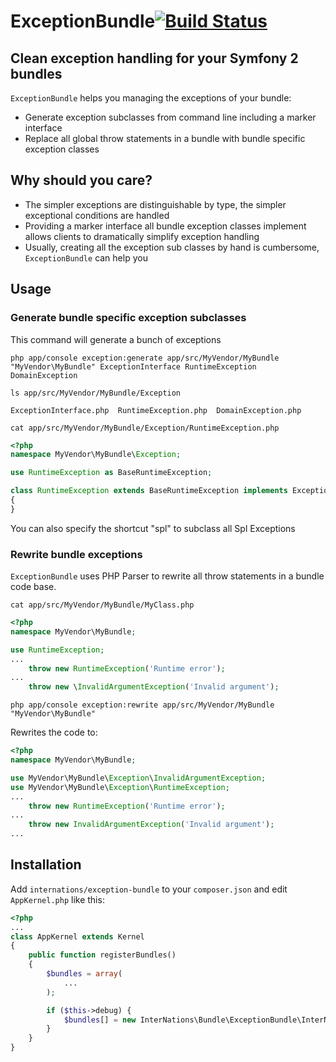 # ExceptionBundle[![Build Status](https://travis-ci.org/InterNations/ExceptionBundle.svg)](https://travis-ci.org/InterNations/ExceptionBundle)
## Clean exception handling for your Symfony 2 bundles

`ExceptionBundle` helps you managing the exceptions of your bundle:

 - Generate exception subclasses from command line including a marker interface
 - Replace all global throw statements in a bundle with bundle specific exception classes

## Why should you care?

 - The simpler exceptions are distinguishable by type, the simpler exceptional conditions are handled
 - Providing a marker interface all bundle exception classes implement allows clients to dramatically simplify exception handling
 - Usually, creating all the exception sub classes by hand is cumbersome, `ExceptionBundle` can help you


## Usage

### Generate bundle specific exception subclasses

This command will generate a bunch of exceptions

```
php app/console exception:generate app/src/MyVendor/MyBundle "MyVendor\MyBundle" ExceptionInterface RuntimeException DomainException
```

`ls app/src/MyVendor/MyBundle/Exception`

```
ExceptionInterface.php  RuntimeException.php  DomainException.php
```

`cat app/src/MyVendor/MyBundle/Exception/RuntimeException.php`
```php
<?php
namespace MyVendor\MyBundle\Exception;

use RuntimeException as BaseRuntimeException;

class RuntimeException extends BaseRuntimeException implements ExceptionInterface
{
}

```

You can also specify the shortcut "spl" to subclass all Spl Exceptions

### Rewrite bundle exceptions
`ExceptionBundle` uses PHP Parser to rewrite all throw statements in a bundle code base.

`cat app/src/MyVendor/MyBundle/MyClass.php`

```php
<?php
namespace MyVendor\MyBundle;

use RuntimeException;
...
    throw new RuntimeException('Runtime error');
...
    throw new \InvalidArgumentException('Invalid argument');
```

`php app/console exception:rewrite app/src/MyVendor/MyBundle "MyVendor\MyBundle"`

Rewrites the code to:

```php
<?php
namespace MyVendor\MyBundle;

use MyVendor\MyBundle\Exception\InvalidArgumentException;
use MyVendor\MyBundle\Exception\RuntimeException;
...
    throw new RuntimeException('Runtime error');
...
    throw new InvalidArgumentException('Invalid argument');
...
```

## Installation

Add `internations/exception-bundle` to your `composer.json` and edit `AppKernel.php` like this:

```php
<?php
...
class AppKernel extends Kernel
{
    public function registerBundles()
    {
        $bundles = array(
            ...
        );

        if ($this->debug) {
            $bundles[] = new InterNations\Bundle\ExceptionBundle\InterNationsExceptionBundle();
        }
    }
}
```
